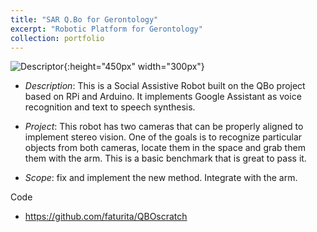 ```yaml
---
title: "SAR Q.Bo for Gerontology"
excerpt: "Robotic Platform for Gerontology"
collection: portfolio
---
```


![Descriptor](/images/qbo.png){:height="450px" width="300px"}

* *Description*: This is a Social Assistive Robot built on the QBo project based on RPi and Arduino.  It implements Google Assistant as voice recognition and text to speech synthesis.  

* *Project*: This robot has two cameras that can be properly aligned to implement stereo vision.  One of the goals is to recognize particular objects from both cameras, locate them in the space and grab them them with the arm.  This is a basic benchmark that is great to pass it.

* *Scope*: fix and implement the new method. Integrate with the arm.

Code 
* <https://github.com/faturita/QBOscratch>






